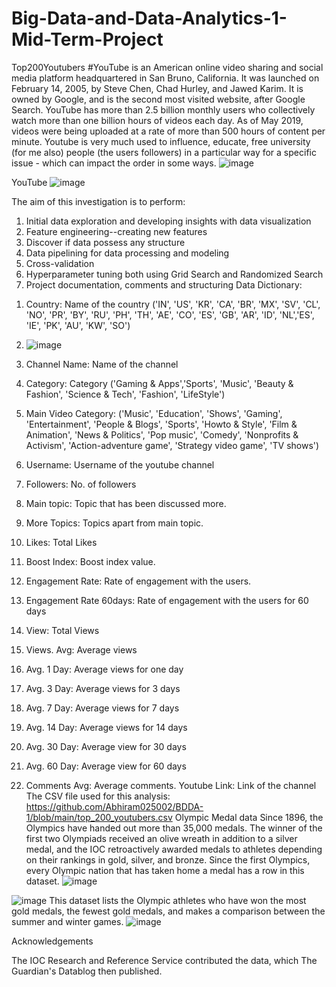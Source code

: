 # Big-Data-and-Data-Analytics-1-Mid-Term-Project

Top200Youtubers #YouTube is an American online video sharing and social media platform headquartered in San Bruno, California. It was launched on February 14, 2005, by Steve Chen, Chad Hurley, and Jawed Karim. It is owned by Google, and is the second most visited website, after Google Search. YouTube has more than 2.5 billion monthly users who collectively watch more than one billion hours of videos each day. As of May 2019, videos were being uploaded at a rate of more than 500 hours of content per minute. Youtube is very much used to influence, educate, free university (for me also) people (the users followers) in a particular way for a specific issue - which can impact the order in some ways.
![image](https://user-images.githubusercontent.com/93219549/187194084-97fb514c-4d69-4719-b044-d37bee564d3c.png)


YouTube
![image](https://user-images.githubusercontent.com/93219549/187194161-d48341a0-fc16-4aef-a867-0a3e36b11f26.png)


The aim of this investigation is to perform:

1) Initial data exploration and developing insights with data visualization
2) Feature engineering--creating new features
3) Discover if data possess any structure
4) Data pipelining for data processing and modeling
5) Cross-validation
6) Hyperparameter tuning both using Grid Search and Randomized Search
7) Project documentation, comments and structuring
 Data Dictionary:

1. Country: Name of the country ('IN', 'US', 'KR', 'CA', 'BR', 'MX', 'SV', 'CL', 'NO', 'PR', 'BY', 'RU', 'PH', 'TH', 'AE', 'CO', 'ES', 'GB', 'AR', 'ID', 'NL','ES', 'IE', 'PK', 'AU', 'KW', 'SO')
2. ![image](https://user-images.githubusercontent.com/93219549/187194224-d00b1e01-248b-4e3a-959d-0d1a12b1ae73.png)

3. Channel Name: Name of the channel
4. Category: Category ('Gaming & Apps','Sports', 'Music', 'Beauty & Fashion', 'Science & Tech', 'Fashion', 'LifeStyle')
5. Main Video Category: ('Music', 'Education', 'Shows', 'Gaming', 'Entertainment', 'People & Blogs', 'Sports', 'Howto & Style', 'Film & Animation', 'News & Politics', 'Pop music', 'Comedy', 'Nonprofits & Activism', 'Action-adventure game', 'Strategy video game', 'TV shows')
6. Username: Username of the youtube channel
7. Followers: No. of followers
9. Main topic: Topic that has been discussed more.
10. More Topics: Topics apart from main topic.
11. Likes: Total Likes
12. Boost Index: Boost index value.
13. Engagement Rate: Rate of engagement with the users.
14. Engagement Rate 60days: Rate of engagement with the users for 60 days
15. View: Total Views
16. Views. Avg: Average views
17. Avg. 1 Day: Average views for one day
18. Avg. 3 Day: Average views for 3 days
19. Avg. 7 Day: Average views for 7 days
20. Avg. 14 Day: Average views for 14 days
21. Avg. 30 Day: Average view for 30 days
22. Avg. 60 Day: Average view for 60 days
23. Comments Avg: Average comments.
Youtube Link: Link of the channel The CSV file used for this analysis: https://github.com/Abhiram025002/BDDA-1/blob/main/top_200_youtubers.csv
Olympic Medal data Since 1896, the Olympics have handed out more than 35,000 medals. The winner of the first two Olympiads received an olive wreath in addition to a silver medal, and the IOC retroactively awarded medals to athletes depending on their rankings in gold, silver, and bronze. Since the first Olympics, every Olympic nation that has taken home a medal has a row in this dataset.
![image](https://user-images.githubusercontent.com/93219549/187194655-56447aef-e661-46b1-8a1d-7e1711d52f39.png)

![image](https://user-images.githubusercontent.com/93219549/187194520-7d98ccf2-1237-4986-b18a-9e3d941eadee.png)
This dataset lists the Olympic athletes who have won the most gold medals, the fewest gold medals, and makes a comparison between the summer and winter games.
![image](https://user-images.githubusercontent.com/93219549/187194740-be410c1f-8d6f-4201-a09b-91d88768ae67.png)

Acknowledgements

The IOC Research and Reference Service contributed the data, which The Guardian's Datablog then published.
